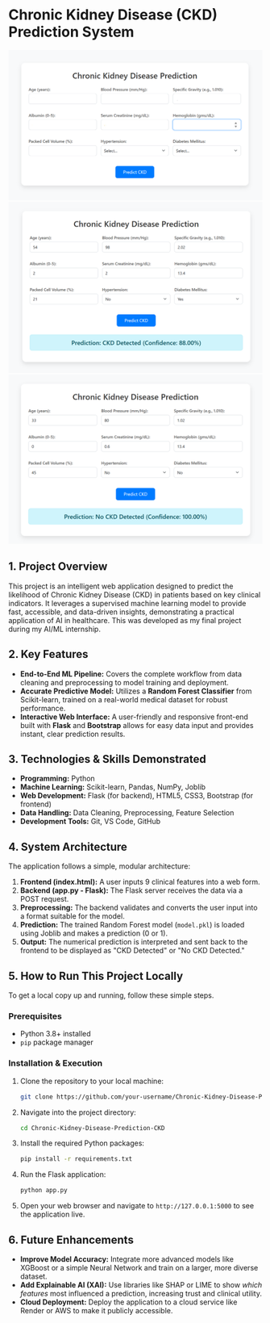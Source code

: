 # Chronic Kidney Disease (CKD) Prediction System

![CKD Prediction App Screenshot](screenshots/ui.png)
![CKD Prediction App Screenshot](screenshots/ckd_detected_ss.png)
![CKD Prediction App Screenshot](screenshots/no_ckd_ss.png)

## 1. Project Overview

This project is an intelligent web application designed to predict the likelihood of Chronic Kidney Disease (CKD) in patients based on key clinical indicators. It leverages a supervised machine learning model to provide fast, accessible, and data-driven insights, demonstrating a practical application of AI in healthcare. This was developed as my final project during my AI/ML internship.

## 2. Key Features

- **End-to-End ML Pipeline:** Covers the complete workflow from data cleaning and preprocessing to model training and deployment.
- **Accurate Predictive Model:** Utilizes a **Random Forest Classifier** from Scikit-learn, trained on a real-world medical dataset for robust performance.
- **Interactive Web Interface:** A user-friendly and responsive front-end built with **Flask** and **Bootstrap** allows for easy data input and provides instant, clear prediction results.

## 3. Technologies & Skills Demonstrated

*   **Programming:** Python
*   **Machine Learning:** Scikit-learn, Pandas, NumPy, Joblib
*   **Web Development:** Flask (for backend), HTML5, CSS3, Bootstrap (for frontend)
*   **Data Handling:** Data Cleaning, Preprocessing, Feature Selection
*   **Development Tools:** Git, VS Code, GitHub

## 4. System Architecture

The application follows a simple, modular architecture:

1.  **Frontend (index.html):** A user inputs 9 clinical features into a web form.
2.  **Backend (app.py - Flask):** The Flask server receives the data via a POST request.
3.  **Preprocessing:** The backend validates and converts the user input into a format suitable for the model.
4.  **Prediction:** The trained Random Forest model (`model.pkl`) is loaded using Joblib and makes a prediction (0 or 1).
5.  **Output:** The numerical prediction is interpreted and sent back to the frontend to be displayed as "CKD Detected" or "No CKD Detected."

## 5. How to Run This Project Locally

To get a local copy up and running, follow these simple steps.

### Prerequisites

- Python 3.8+ installed
- `pip` package manager

### Installation & Execution

1.  Clone the repository to your local machine:
    ```sh
    git clone https://github.com/your-username/Chronic-Kidney-Disease-Prediction-CKD.git
    ```
2.  Navigate into the project directory:
    ```sh
    cd Chronic-Kidney-Disease-Prediction-CKD
    ```
3.  Install the required Python packages:
    ```sh
    pip install -r requirements.txt
    ```
4.  Run the Flask application:
    ```sh
    python app.py
    ```
5.  Open your web browser and navigate to `http://127.0.0.1:5000` to see the application live.

## 6. Future Enhancements

- **Improve Model Accuracy:** Integrate more advanced models like XGBoost or a simple Neural Network and train on a larger, more diverse dataset.
- **Add Explainable AI (XAI):** Use libraries like SHAP or LIME to show *which features* most influenced a prediction, increasing trust and clinical utility.
- **Cloud Deployment:** Deploy the application to a cloud service like Render or AWS to make it publicly accessible.

